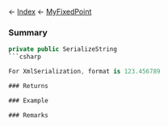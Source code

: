 ← [Index](Api-Index) ← [MyFixedPoint](VRage.MyFixedPoint)

### Summary

```csharp
private public SerializeString
```csharp

For XmlSerialization, format is 123.456789

### Returns

### Example

### Remarks

